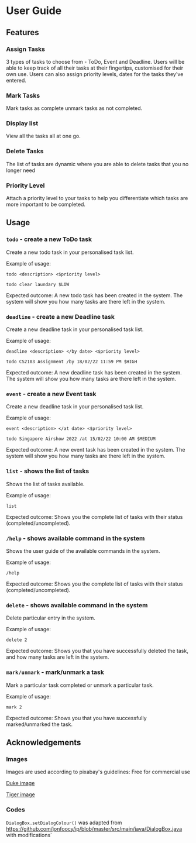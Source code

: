 # User Guide

## Features 

### Assign Tasks

3 types of tasks to choose from - ToDo, Event and Deadline. Users will be able to keep track of all their 
tasks at their fingertips, customised for their own use. Users can also assign priority levels, dates for the tasks they've entered. 

### Mark Tasks
Mark tasks as complete unmark tasks as not completed.

### Display list 
View all the tasks all at one go. 

### Delete Tasks
The list of tasks are dynamic where you are able to delete tasks that you no longer need

### Priority Level
Attach a priority level to your tasks to help you differentiate which tasks are more important to be completed.


## Usage

### `todo` - create a new ToDo task

Create a new todo task in your personalised task list.

Example of usage: 

`todo <description> <$priority level>`

`todo clear laundary $LOW`

Expected outcome:
A new todo task has been created in the system. The system will show you how many tasks are there left in the system. 

### `deadline` - create a new Deadline task

Create a new deadline task in your personalised task list.

Example of usage:

`deadline <description> </by date> <$priority level>`

`todo CS2103 Assignment /by 18/02/22 11:59 PM $HIGH`

Expected outcome:
A new deadline task has been created in the system. The system will show you how many tasks are there left in the system.

### `event` - create a new Event task

Create a new deadline task in your personalised task list.

Example of usage:

`event <description> </at date> <$priority level>`

`todo Singapore Airshow 2022 /at 15/02/22 10:00 AM $MEDIUM`

Expected outcome:
A new event task has been created in the system. The system will show you how many tasks are there left in the system.

### `list` - shows the list of tasks

Shows the list of tasks available. 

Example of usage:

`list`

Expected outcome:
Shows you the complete list of tasks with their status (completed/uncompleted). 

### `/help` - shows available command in the system

Shows the user guide of the available commands in the system. 

Example of usage:

`/help`

Expected outcome:
Shows you the complete list of tasks with their status (completed/uncompleted). 

### `delete` - shows available command in the system

Delete particular entry in the system. 

Example of usage:

`delete 2`

Expected outcome:
Shows you that you have successfully deleted the task, and how many tasks are left in the system. 

### `mark/unmark` - mark/unmark a task

Mark a particular task completed or unmark a particular task. 

Example of usage:

`mark 2`

Expected outcome:
Shows you that you have successfully marked/unmarked the task. 


## Acknowledgements 

### Images 
Images are used according to pixabay's guidelines: Free for commercial use

[Duke image](https://pixabay.com/vectors/android-robot-152699/)

[Tiger image](https://pixabay.com/vectors/tiger-happy-euphoric-cat-nature-160601/)

### Codes
`DialogBox.setDialogColour()` was adapted from https://github.com/jonfoocy/ip/blob/master/src/main/java/DialogBox.java with modifications`